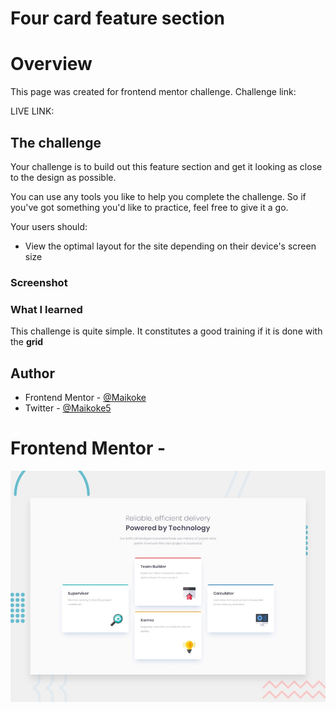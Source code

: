 # Four card feature section

# Overview

This page was created for frontend mentor challenge. Challenge link: 


LIVE LINK: 

## The challenge

Your challenge is to build out this feature section and get it looking as close to the design as possible.

You can use any tools you like to help you complete the challenge. So if you've got something you'd like to practice, feel free to give it a go.

Your users should:

- View the optimal layout for the site depending on their device's screen size

### Screenshot





### What I learned
This challenge is quite simple. It constitutes a good training if it is done with the **grid**

## Author

- Frontend Mentor - [@Maikoke](https://www.frontendmentor.io/profile/MaikoCode)
- Twitter - [@Maikoke5](https://twitter.com/Maikoke5)

# Frontend Mentor - 

![Design preview for the Four card feature section coding challenge](./design/desktop-preview.jpg)












